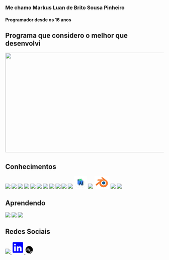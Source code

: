 ### Me chamo Markus Luan de Brito Sousa Pinheiro
#### Programador desde os 16 anos

<!-- Removendo temporariamente por estar a um tempo sem postar repositorios publicos
![Markus Luan GitHub stats](https://github-readme-stats.vercel.app/api?username=MarkusLuan&show_icons=true&theme=merko&count_private=true&bg_color=002745&text_color=FFFFFF)
!-->

## Programa que considero o melhor que desenvolvi
<a href="https://youtu.be/ruHOJ6_51C0">
    <img src="https://img.youtube.com/vi/ruHOJ6_51C0/maxresdefault.jpg" width="560px" height="315px" />
</a>

## Conhecimentos
<div>
    <img height="25px" src="https://img.shields.io/badge/Python-3776AB?style=for-the-badge&logo=python&logoColor=white">
    <img height="25px" src="https://img.shields.io/badge/Java-ED8B00?style=for-the-badge&logo=java&logoColor=white">
    <img height="25px" src="https://img.shields.io/badge/PHP-777BB4?style=for-the-badge&logo=php&logoColor=white">
    <img height="25px" src="https://img.shields.io/badge/C%23-239120?style=for-the-badge&logo=c-sharp&logoColor=white">
    <img height="25px" src="https://img.shields.io/badge/HTML5-E34F26?style=for-the-badge&logo=html5&logoColor=white">
    <img height="25px" src="https://img.shields.io/badge/CSS-239120?&style=for-the-badge&logo=css3&logoColor=white">
    <img height="25px" src="https://img.shields.io/badge/JavaScript-323330?style=for-the-badge&logo=javascript&logoColor=F7DF1E">
    <img height="25px" src="https://img.shields.io/badge/Angular-DD0031?style=for-the-badge&logo=angular&logoColor=white">
    <img height="25px" src="https://img.shields.io/badge/Flask-000000?style=for-the-badge&logo=flask&logoColor=white">
    <img height="25px" src="https://img.shields.io/badge/Spring-6DB33F?style=for-the-badge&logo=spring&logoColor=white">
    <img height="25px" src="https://labs.mysql.com/common/logos/mysql-logo.svg?v2">
    <img height="40px" src="imgs/android_studio.svg">
    <img height="40px" src="imgs/docker.ico">
    <img height="40px" src="imgs/blender.svg">
    <img height="25px" src="https://img.shields.io/badge/Kotlin-0095D5?&style=for-the-badge&logo=kotlin&logoColor=white">
    <img height="25px" src="https://img.shields.io/badge/Unity-100000?style=for-the-badge&logo=unity&logoColor=white">
</div>

## Aprendendo
<div>
    <img height="25px" src="https://img.shields.io/badge/Swift-FA7343?style=for-the-badge&logo=swift&logoColor=white">
    <img height="25px" src="https://img.shields.io/badge/-unreal%20engine-black?style=for-the-badge&logo=unrealengine&logoColor=white">
    <img height="25px" src="https://img.shields.io/badge/-c++-blue?style=for-the-badge&logo=c%2B%2B&logoColor=white">
</div>

## Redes Sociais
<div>
    <a href="https://www.youtube.com/channel/UCtk0SELa7mVxjdoKru5I6dA">
        <img height="25px" src="https://img.shields.io/badge/YouTube-FF0000?style=for-the-badge&logo=youtube&logoColor=white">
    </a>
    <a href="https://www.linkedin.com/in/markus-luan/">
        <img height="40px" src="imgs/linkedin.svg" />
    </a>
    <a href="https://mkgcriacoes.com.br">
        <img height="25px" src="imgs/logo_mkgcriacoes.png" />
    </a>
</div>
